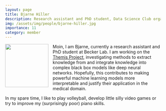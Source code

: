 ```yaml
---
layout: page
title: Bjarne Hiller
description: Research assistant and PhD student, Data Science Club organizer
img: /assets/img/people/bjarne-hiller.jpg
importance: 11
category: member
---
```


<img src="{{ page.img }}" style="float: left; width: 10em; padding-right: 1em; padding-bottom: 1em"/>

Moin, I am Bjarne, currently a research assistant and PhD student at Becker Lab. I am working on the [Themis Project](/projects/2022_themis), investigating methods to extract knowledge from and integrate knowledge into complex black box models like deep neural networks. Hopefully, this contributes to making powerful machine learning models more interpretable and justify their application in the medical domain.

In my spare time, I like to play volleyball, develop little silly video games or try to improve my (surprisingly poor) piano skills.
